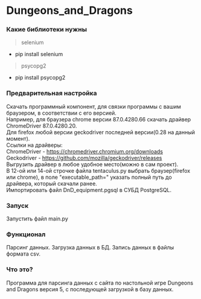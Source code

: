 # Dungeons_and_Dragons

### Какие библиотеки нужны
> selenium
* pip install selenium
> psycopg2
* pip install psycopg2

### Предварительная настройка
Скачать программный компонент, для связки программы с вашим браузером, в соответствии с его версией.\
Например, для браузера chrome версии 87.0.4280.66 скачать драйвер ChromeDriver 87.0.4280.20.\
Для firefox любой версии geckodriver последней версии(0.28 на данный момент).\
Ссылки на драйверы:\
ChromeDriver - https://chromedriver.chromium.org/downloads \
Geckodriver - https://github.com/mozilla/geckodriver/releases \
Выгрузить драйвер в любое удобное место(можно в сам проект).\
В 12-ой или 14-ой строчке файла tentaculus.py выбрать браузер(firefox или chrome), в поле "executable_path=" указать полный путь до драйвера, который скачали ранее.\
Импортировать файл DnD_equipment.pgsql в СУБД PostgreSQL.

### Запуск
Запустить файл main.py

### Функционал
Парсинг данных.
Загрузка данных в БД.
Запись данных в файлы формата csv.

### Что это?
Программа для парсинга данных с сайта по настольной игре Dungeons and Dragons версия 5, с последующей загрузкой в базу данных.


